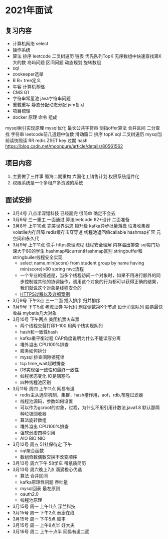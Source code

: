 # 2021年面试

## 复习内容

* 计算机网络 select
* 操作系统
* 算法 排序 leetcode 二叉树遍历 链表 优先队列TopK 无序数组中快速查找第K大的数 岛屿问题 区间问题 动态规划 旋转数组
* sql
* zookeeper选举
* B B+ tree定义
* 牛客 计算机基础
* CMS G1
* 字符串常量池 java字符串问题
* 重载重写 静态分配动态分配 jvm复习
* 项目梳理
* docker 原理 命令 组成

mysql索引实现原理 mysql优化 最长公共字符串 剑指offer算法 合并区间 二分查找 字符串 leetcode前几道题中位数 滑动窗口 排序 topK sql
二叉树遍历
mysql当前读快照读 RR redis ZSET key 过期 hash
https://blog.csdn.net/moonpure/article/details/80561562

## 项目内容

1. 主要做了三件事 蜀海二期重构 六国化工销售计划 权限系统组件化
2. 权限系统是一个多租户多资源的系统

## 面试安排

* 3月4号 八点半深锶科技 已经面完 很简单 确定不会去
* 3月6号 三一重工 一面通过 算法leetcode 62+设计 二面准备
* 3月8号 上午10点 完美世界洪恩 锁升级 kafka异步批量落盘 垃圾收集器 volatile内存屏障 redis缓存击穿穿透 线程池返回值callable hashmap扩容 元空间和永久代
* 3月9号 上午11点 快手 https原理流程 线程安全理解 内存溢出排查 sql每门功课大于80的学生 hashmap和currentHashmap区别 stringbuffer和stringbuiler线程安全实现
  - select name,min(score) from student group by name having min(score)>80 spring mvc流程
  - 一个专业的描述是，当多个线程访问一个对象时，如果不用进行额外的同步控制或其他的协调操作，调用这个对象的行为都可以获得正确的结果，我们就说这个对象是线程安全的
  - [HTTPS过程以及详细案例](https://www.cnblogs.com/helloworldcode/p/10104935.html)
* 3月9号 下午3点 三一二面 插入排序 归并排序
* 3月9号 下午5点 老虎证券 写代码 删除倒数第K个节点 设计消息队列 股票最快收益 mybatis几大对象
* 3月10号 下午两点 美团机票火车票
  - 两个线程交替打印1-100 用两个栈实现队列
  - hash和一致性hash
  - kafka重平衡过程 CAP角度说明为什么不能读写分离
  - 堆外溢出 CPU100%排查
  - 服务如何拆分
  - mysql 排查间隙锁死锁
  - tcp time_wait超时排查
  - DB实现强一致性和最终一致性
  - 线程状态变化 IO是阻塞吗
  - 四种线程池区别
* 3月11号 周四 上午11点 网易有道
  - redis主从选举机制，集群，hash槽作用，aof，rdb,布隆过滤器
  - 线程池源码，参数如何设置
  - 可以作为gcroot的对象，过程，为什么不用引用计数法,java1.8 默认那两种垃圾回收器
  - 算法旋转数组
  - 堆外溢出 CPU100%排查
  - 强软弱虚四种引用
  - AIO BIO NIO
* 3月12号 周五 51社保待定 下午
  - sql聚合函数
  - 数组奇数偶数交换不改变顺序
* 3月13号 周六下午 58学车 带纸质简历
* 3月13号 周六晚上7点 滴滴橙心优选 
  - 算法 合并区间
  - kafka原理性问题 吞吐量
  - mysql回表 最左原则
  - oauth2.0
  - 线程池原理
* 3月15号 周一 上午11点 深兰科技
* 3月15号 周一 下午2点 泰康在线
* 3月15号 周一 下午5点 顺丰
* 3月15号 周一 上午9点半 好大夫
* 3月16号 周二 上午十点半 网易有道二面
